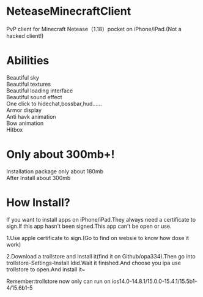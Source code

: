 # NeteaseMinecraftClient
PvP client for Minecraft Netease（1.18）pocket on iPhone/iPad.(Not a hacked client!)

# Abilities
Beautiful sky  
Beautiful textures  
Beautiful loading interface  
Beautiful sound effect  
One click to hidechat,bossbar,hud……  
Armor display  
Anti havk animation  
Bow animation  
Hitbox  

# Only about 300mb+!
Installation package only about 180mb  
After Install about 300mb  

# How Install?
If you want to install apps on iPhone/iPad.They always need a certificate to sign.If this app hasn't been signed.This app can't be open or use.  

1.Use apple certificate to sign.(Go to find on websie to know how dose it work)  

2.Download a trollstore and Install it(find it on Github/opa334).Then go into trollstore-Settings-Install Idid.Wait it finished.And choose you ipa use trollstore to open.And install it~  

Remember:trollstore now only can run on ios14.0-14.8.1/15.0.0-15.4.1/15.5b1-4/15.6b1-5
